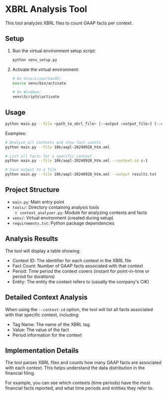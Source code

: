 # XBRL Analysis Tool

This tool analyzes XBRL files to count GAAP facts per context.

## Setup

1. Run the virtual environment setup script:
   ```bash
   python venv_setup.py
   ```

2. Activate the virtual environment:
   ```bash
   # On Unix/Linux/macOS:
   source venv/bin/activate
   
   # On Windows:
   venv\Scripts\activate
   ```

## Usage

```bash
python main.py --file <path_to_xbrl_file> [--output <output_file>] [--context-id <context_id>]
```

Examples:
```bash
# Analyze all contexts and show fact counts
python main.py --file 10k/aapl-20240928_htm.xml

# List all facts for a specific context
python main.py --file 10k/aapl-20240928_htm.xml --context-id c-1

# Save output to a file
python main.py --file 10k/aapl-20240928_htm.xml --output results.txt
```

## Project Structure

- `main.py`: Main entry point
- `tools/`: Directory containing analysis tools
  - `context_analyzer.py`: Module for analyzing contexts and facts
- `venv/`: Virtual environment (created during setup)
- `requirements.txt`: Python package dependencies

## Analysis Results

The tool will display a table showing:
- Context ID: The identifier for each context in the XBRL file
- Fact Count: Number of GAAP facts associated with that context
- Period: Time period the context covers (instant for point-in-time or period for durations)
- Entity: The entity the context refers to (usually the company's CIK)

## Detailed Context Analysis

When using the `--context-id` option, the tool will list all facts associated with that specific context, including:
- Tag Name: The name of the XBRL tag
- Value: The value of the fact
- Period information for the context

## Implementation Details

The tool parses XBRL files and counts how many GAAP facts are associated with each context. This helps understand the data distribution in the financial filing. 

For example, you can see which contexts (time periods) have the most financial facts reported, and what time periods and entities they refer to.